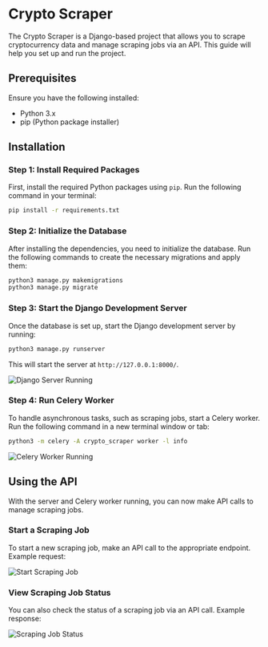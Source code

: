 
# Crypto Scraper

The Crypto Scraper is a Django-based project that allows you to scrape cryptocurrency data and manage scraping jobs via an API. This guide will help you set up and run the project.

## Prerequisites

Ensure you have the following installed:
- Python 3.x
- pip (Python package installer)

## Installation

### Step 1: Install Required Packages

First, install the required Python packages using `pip`. Run the following command in your terminal:

```bash
pip install -r requirements.txt
```

### Step 2: Initialize the Database

After installing the dependencies, you need to initialize the database. Run the following commands to create the necessary migrations and apply them:

```bash
python3 manage.py makemigrations
python3 manage.py migrate
```

### Step 3: Start the Django Development Server

Once the database is set up, start the Django development server by running:

```bash
python3 manage.py runserver
```

This will start the server at `http://127.0.0.1:8000/`.

![Django Server Running](https://github.com/Jay7221/crypto-scraper/assets/96529359/7706f2af-0555-491e-9f7b-195752114e91)

### Step 4: Run Celery Worker

To handle asynchronous tasks, such as scraping jobs, start a Celery worker. Run the following command in a new terminal window or tab:

```bash
python3 -m celery -A crypto_scraper worker -l info
```

![Celery Worker Running](https://github.com/Jay7221/crypto-scraper/assets/96529359/e3e1d7a5-7e83-4464-b7fc-fba2f65d1784)

## Using the API

With the server and Celery worker running, you can now make API calls to manage scraping jobs.

### Start a Scraping Job

To start a new scraping job, make an API call to the appropriate endpoint. Example request:

![Start Scraping Job](https://github.com/Jay7221/crypto-scraper/assets/96529359/7897bec0-161a-41b0-a388-5f659a234f00)

### View Scraping Job Status

You can also check the status of a scraping job via an API call. Example response:

![Scraping Job Status](https://github.com/Jay7221/crypto-scraper/assets/96529359/0adc298e-0cf1-4e57-9032-a9bb8e449b9e)
